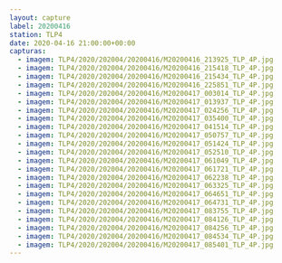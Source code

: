 ```yaml
---
layout: capture
label: 20200416
station: TLP4
date: 2020-04-16 21:00:00+00:00
capturas:
  - imagem: TLP4/2020/202004/20200416/M20200416_213925_TLP_4P.jpg
  - imagem: TLP4/2020/202004/20200416/M20200416_215418_TLP_4P.jpg
  - imagem: TLP4/2020/202004/20200416/M20200416_215434_TLP_4P.jpg
  - imagem: TLP4/2020/202004/20200416/M20200416_225851_TLP_4P.jpg
  - imagem: TLP4/2020/202004/20200416/M20200417_003014_TLP_4P.jpg
  - imagem: TLP4/2020/202004/20200416/M20200417_013937_TLP_4P.jpg
  - imagem: TLP4/2020/202004/20200416/M20200417_024256_TLP_4P.jpg
  - imagem: TLP4/2020/202004/20200416/M20200417_035400_TLP_4P.jpg
  - imagem: TLP4/2020/202004/20200416/M20200417_041514_TLP_4P.jpg
  - imagem: TLP4/2020/202004/20200416/M20200417_050757_TLP_4P.jpg
  - imagem: TLP4/2020/202004/20200416/M20200417_051424_TLP_4P.jpg
  - imagem: TLP4/2020/202004/20200416/M20200417_052510_TLP_4P.jpg
  - imagem: TLP4/2020/202004/20200416/M20200417_061049_TLP_4P.jpg
  - imagem: TLP4/2020/202004/20200416/M20200417_061721_TLP_4P.jpg
  - imagem: TLP4/2020/202004/20200416/M20200417_062238_TLP_4P.jpg
  - imagem: TLP4/2020/202004/20200416/M20200417_063325_TLP_4P.jpg
  - imagem: TLP4/2020/202004/20200416/M20200417_064651_TLP_4P.jpg
  - imagem: TLP4/2020/202004/20200416/M20200417_064731_TLP_4P.jpg
  - imagem: TLP4/2020/202004/20200416/M20200417_083755_TLP_4P.jpg
  - imagem: TLP4/2020/202004/20200416/M20200417_084126_TLP_4P.jpg
  - imagem: TLP4/2020/202004/20200416/M20200417_084256_TLP_4P.jpg
  - imagem: TLP4/2020/202004/20200416/M20200417_084534_TLP_4P.jpg
  - imagem: TLP4/2020/202004/20200416/M20200417_085401_TLP_4P.jpg
---
```

